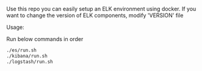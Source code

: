 Use this repo you can easily setup an ELK environment using docker.
If you want to change the version of ELK components, modify 'VERSION' file

Usage:

Run below commands in order

```bash
./es/run.sh
./kibana/run.sh
./logstash/run.sh
```
